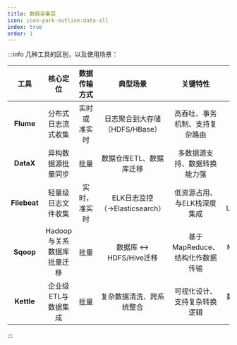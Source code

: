 ```yaml
---
title: 数据采集层
icon: icon-park-outline:data-all
index: true
order: 1
---
```


:::info
几种工具的区别，以及使用场景：

|     工具     |          核心定位          |  数据传输方式  |            典型场景            |            关键特性             |             数据源/目标              |
| :----------: | :------------------------: |:--------:| :----------------------------: | :-----------------------------: |:-------------------------------:|
|  **Flume**   |     分布式日志流式收集     | 实时 或 准实时 | 日志聚合到大存储（HDFS/HBase） | 高吞吐、事务机制、支持复杂路由  |     日志、Syslog → HDFS、Kafka等     |
|  **DataX**   |     异构数据源批量同步     |    批量    |    数据仓库ETL、数据库迁移     |  多数据源支持、数据转换能力强   |  MySQL ↔ Oracle、HDFS ↔ RDBMS等   |
| **Filebeat** |     轻量级日志文件收集     |  实时，准实时  | ELK日志监控（→Elasticsearch）  |   低资源占用、与ELK栈深度集成   |  日志文件 → Logstash/Elasticsearch  |
|  **Sqoop**   | Hadoop与关系数据库批量迁移 |    批量    |     数据库 ↔ HDFS/Hive迁移     | 基于MapReduce、结构化作数据传输 |   MySQL → HDFS、Hive → Oracle等   |
|  **Kettle**  |    企业级ETL与数据集成     |    批量    |    复杂数据清洗、跨系统整合    |  可视化设计、支持复杂转换逻辑   |     数据库/文件/API → 数据仓库/大数据平台     |
:::